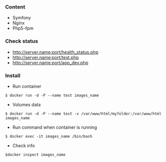 ### Content
* Symfony
* Nginx
* Php5-fpm

### Check status
* http://server.name:port/health_status.php
* http://server.name:port/test.php
* http://server.name:port/app_dev.php

### Install
* Run container
```
$ docker run -d -P --name test images_name
```
* Volumes data
```
$ docker run -d -P --name test -v /var/www/html/myfolder:/var/www/html images_name
```
* Run command when container is running
```
$ docker exec -it images_name /bin/bash
```
* Check info
```
$docker inspect images_name
```